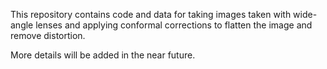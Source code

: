 This repository contains code and data for taking images taken with wide-angle lenses and applying conformal corrections to flatten the image and remove distortion.

More details will be added in the near future.